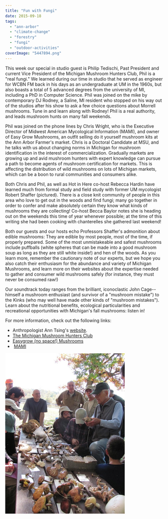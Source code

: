 ```yaml
---
title: "Fun with Fungi"
date: 2015-09-18
tags: 
  - "ann-arbor"
  - "climate-change"
  - "forestry"
  - "fungi"
  - "outdoor-activities"
coverImage: "5447894.png"
---
```


This week our special in studio guest is Philip Tedischi, Past President and current Vice President of the Michigan Mushroom Hunters Club, Phil is a "real fungi." We learned during our time in studio that he served as engineer for WCBN FM back in his days as an undergraduate at UM in the 1960s, but also boasts a total of 5 advanced degrees from the university of MI, including a PhD in Computer Science. Phil was joined on the mike by contemporary DJ Rodney, a Saline, MI resident who stopped on his way out of the studios after his show to ask a few choice questions about Morrell mushrooms. Tune in and learn along with Rodney! Phil is a real authority, and leads mushroom hunts on many fall weekends.

<!--more-->

Phil was joined on the phone lines by Chris Wright, who is the Executive Director of Midwest American Mycological Information (MAMI), and owner of Easy Grow Mushrooms, an outfit selling do it yourself mushroom kits at the Ann Arbor Farmer's market. Chris is a Doctoral Candidate at MSU, and he talks with us about changing norms in Michigan for mushroom identification in the interest of commercialization. Gradually markets are growing up and avid mushroom hunters with expert knowledge can pursue a path to become agents of mushroom certification for markets. This is affecting the distribution of wild mushrooms on lots of Michigan markets, which can be a boon to rural communities and consumers alike.

Both Chris and Phil, as well as Hot in Here co-host Rebecca Hardin have learned much from formal study and field study with former UM mycologist Robert Shaffer (pictured). There is a close knit community of people in this area who love to get out in the woods and find fungi; many go together in order to confer and make absolutely certain they know what kinds of mushrooms they are collecting! Co-host Becca Baylor notes she is heading out on the weekends this time of year whenever possible; at the time of this writing she had been cooking with chanterelles she gathered last weekend!

Both our guests and our hosts echo Professors Shaffer's admonition about edible mushrooms: They are edible by most people, most of the time, if properly prepared. Some of the most unmistakeable and safest mushrooms include puffballs (white spheres that can be made into a good mushroom soup as long as they are still white inside!) and hen of the woods. As you learn more, remember the cautionary note of our experts, but we hope you also catch their enthusiasm for the abundance and variety of Michigan Mushrooms, and learn more on their websites about the expertise needed to gather and consumer wild mushrooms safely (for instance, they must never be consumed raw!)

Our soundtrack today ranges from the brilliant, iconoclastic John Cage--himself a mushroom enthusiast (and survivor of a "mushroom mistake") to the Kinks (who may well have made other kinds of "mushroom mistakes"). Learn about the nutritional benefits, ecological particularities and recreational opportunities with Michigan's fall mushrooms: listen in!

For more information, check out the following links:

- Anthropologist Ann Tsing's [website](http://www.matsutakeworlds.org/).
- [The Michigan Mushroom Hunters Club](http://michiganmushroomhunters.org)
- [Easygrow (no space!) Mushrooms](http://www.easygrowmushrooms.com/)
-  [MAMI](http://www.midwestmycology.org/)

![Picture](images/9417847.jpg)
